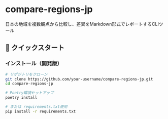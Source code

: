 # compare-regions-jp

日本の地域を複数観点から比較し、差異をMarkdown形式でレポートするCLIツール

## 🚀 クイックスタート

### インストール（開発版）

```bash
# リポジトリをクローン
git clone https://github.com/your-username/compare-regions-jp.git
cd compare-regions-jp

# Poetry環境セットアップ
poetry install

# または requirements.txt使用
pip install -r requirements.txt
```
